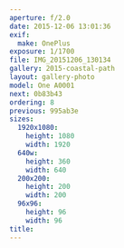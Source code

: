 ```yaml
---
aperture: f/2.0
date: 2015-12-06 13:01:36
exif:
  make: OnePlus
exposure: 1/1700
file: IMG_20151206_130134
gallery: 2015-coastal-path
layout: gallery-photo
model: One A0001
next: 0b83b43
ordering: 8
previous: 995ab3e
sizes:
  1920x1080:
    height: 1080
    width: 1920
  640w:
    height: 360
    width: 640
  200x200:
    height: 200
    width: 200
  96x96:
    height: 96
    width: 96
title: 
---
```

